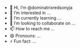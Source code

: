 - 👋 Hi, I’m @dominatrixredsonyja
- 👀 I’m interested in ...
- 🌱 I’m currently learning ...
- 💞️ I’m looking to collaborate on ...
- 📫 How to reach me ...
- 😄 Pronouns: ...
- ⚡ Fun fact: ...

<!---
dominatrixredsonyja/dominatrixredsonyja is a ✨ special ✨ repository because its `README.md` (this file) appears on your GitHub profile.
You can click the Preview link to take a look at your changes.
--->
